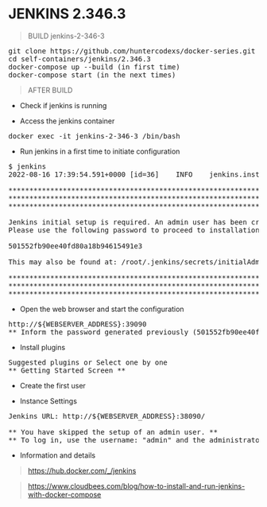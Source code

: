 # JENKINS 2.346.3

> BUILD jenkins-2-346-3

<pre>
git clone https://github.com/huntercodexs/docker-series.git .
cd self-containers/jenkins/2.346.3
docker-compose up --build (in first time)
docker-compose start (in the next times)
</pre>

> AFTER BUILD

- Check if jenkins is running

- Access the jenkins container

<pre>
docker exec -it jenkins-2-346-3 /bin/bash
</pre>

- Run jenkins in a first time to initiate configuration

<pre>
$ jenkins
2022-08-16 17:39:54.591+0000 [id=36]	INFO	jenkins.install.SetupWizard#init: 

*************************************************************
*************************************************************
*************************************************************

Jenkins initial setup is required. An admin user has been created and a password generated.
Please use the following password to proceed to installation:

501552fb90ee40fd80a18b94615491e3

This may also be found at: /root/.jenkins/secrets/initialAdminPassword

*************************************************************
*************************************************************
*************************************************************
</pre>

- Open the web browser and start the configuration

<pre>
http://${WEBSERVER_ADDRESS}:39090
** Inform the password generated previously (501552fb90ee40fd80a18b94615491e3) **
</pre>

- Install plugins

<pre>
Suggested plugins or Select one by one
** Getting Started Screen **
</pre>

- Create the first user

- Instance Settings

<pre>
Jenkins URL: http://${WEBSERVER_ADDRESS}:38090/

** You have skipped the setup of an admin user. **
** To log in, use the username: "admin" and the administrator password you used to access the setup wizard. **
</pre>

- Information and details

> https://hub.docker.com/_/jenkins

> https://www.cloudbees.com/blog/how-to-install-and-run-jenkins-with-docker-compose

